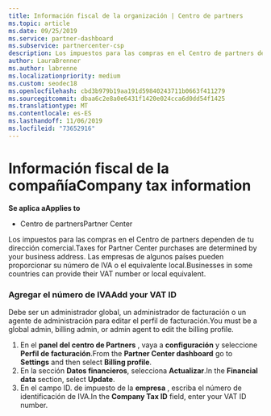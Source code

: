 ```yaml
---
title: Información fiscal de la organización | Centro de partners
ms.topic: article
ms.date: 09/25/2019
ms.service: partner-dashboard
ms.subservice: partnercenter-csp
description: Los impuestos para las compras en el Centro de partners dependen de tu dirección comercial. Las empresas de algunos países pueden proporcionar su número de IVA o el equivalente local.
author: LauraBrenner
ms.author: labrenne
ms.localizationpriority: medium
ms.custom: seodec18
ms.openlocfilehash: cbd3b979b19aa191d59840243711b0663f411279
ms.sourcegitcommit: dbaa6c2e8a0e6431f1420e024cca6d0dd54f1425
ms.translationtype: MT
ms.contentlocale: es-ES
ms.lasthandoff: 11/06/2019
ms.locfileid: "73652916"
---
```

# <a name="company-tax-information"></a><span data-ttu-id="b1fab-104">Información fiscal de la compañía</span><span class="sxs-lookup"><span data-stu-id="b1fab-104">Company tax information</span></span>

<span data-ttu-id="b1fab-105">**Se aplica a**</span><span class="sxs-lookup"><span data-stu-id="b1fab-105">**Applies to**</span></span>

-  <span data-ttu-id="b1fab-106">Centro de partners</span><span class="sxs-lookup"><span data-stu-id="b1fab-106">Partner Center</span></span>

<span data-ttu-id="b1fab-107">Los impuestos para las compras en el Centro de partners dependen de tu dirección comercial.</span><span class="sxs-lookup"><span data-stu-id="b1fab-107">Taxes for Partner Center purchases are determined by your business address.</span></span> <span data-ttu-id="b1fab-108">Las empresas de algunos países pueden proporcionar su número de IVA o el equivalente local.</span><span class="sxs-lookup"><span data-stu-id="b1fab-108">Businesses in some countries can provide their VAT number or local equivalent.</span></span>

### <a name="add-your-vat-id"></a><span data-ttu-id="b1fab-109">Agregar el número de IVA</span><span class="sxs-lookup"><span data-stu-id="b1fab-109">Add your VAT ID</span></span>

<span data-ttu-id="b1fab-110">Debe ser un administrador global, un administrador de facturación o un agente de administración para editar el perfil de facturación.</span><span class="sxs-lookup"><span data-stu-id="b1fab-110">You must be a global admin, billing admin, or admin agent to  edit the billing profile.</span></span>

1.  <span data-ttu-id="b1fab-111">En el **panel del centro de Partners** , vaya a **configuración** y seleccione **Perfil de facturación**.</span><span class="sxs-lookup"><span data-stu-id="b1fab-111">From the **Partner Center dashboard** go to  **Settings** and then select **Billing profile**.</span></span>
2.  <span data-ttu-id="b1fab-112">En la sección **Datos financieros**, selecciona **Actualizar**.</span><span class="sxs-lookup"><span data-stu-id="b1fab-112">In the **Financial data** section, select **Update**.</span></span>
3.  <span data-ttu-id="b1fab-113">En el campo ID. de impuesto de la **empresa** , escriba el número de identificación de IVA.</span><span class="sxs-lookup"><span data-stu-id="b1fab-113">In the **Company Tax ID** field, enter your VAT ID number.</span></span>



 



